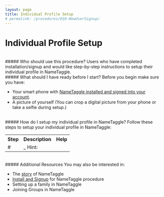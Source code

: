 ```yaml
---
layout: page
title: Individual Profile Setup
# permalink: /procedures/010-NewUserSignup/
---
```


<h1 class="perm-marker">Individual Profile Setup</h1>

<br>
##### Who should use this procedure?
Users who have completed installation/signup and would like step-by-step instructions to setup their individual profile in NameTaggle.

<br>
##### What should I have ready before I start?
Before you begin make sure you have:
<ul class="release-bullets">
<li> Your smart phone with <a href="/procedures/010-NewUserSignup">NameTaggle installed and signed into your account</a>.</li>
<li> A picture of yourself (You can crop a digital picture from your phone or take a selfie during setup.)</li>
</ul>

<br>
##### How do I setup my individual profile in NameTaggle?
Follow these steps to setup your individual profile in NameTaggle:
<table class="procedure-table">
  <tr>
    <th>Step</th>
    <th>Description</th>
    <th>Help</th>
  </tr>

  <tr>
    <td class="step-num">#</td>
    <td class="description">_
      <span class="procedure-hint">
        Hint:
      </span>
    </td>
    <td class="help">
    </td>
  </tr>


</table>

<br>
##### Additional Resources
You may also be interested in:
<ul class="release-bullets">
<li>The <a class="" href="/about/">story</a> of NameTaggle</li>
<li><a href="/procedures/010-NewUserSignup">Install and Signup</a> for NameTaggle procedure</li>
<li>Setting up a family in NameTaggle</li>
<li>Joining Groups in NameTaggle</li>
</ul>

